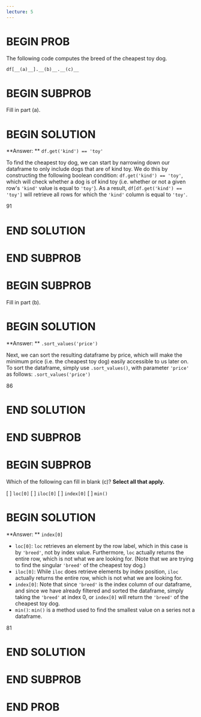 ```yaml
---
lecture: 5
---
```


# BEGIN PROB

The following code computes the breed of the cheapest toy dog.

```py
df[__(a)__].__(b)__.__(c)__
```
# BEGIN SUBPROB

Fill in part (a).

# BEGIN SOLUTION

**Answer: ** `df.get('kind') == 'toy'`

To find the cheapest toy dog, we can start by narrowing down our dataframe to only include dogs that are of kind toy. We do this by constructing the following boolean condition: `df.get('kind') == 'toy'`, which will check whether a dog is of kind toy (i.e. whether or not a given row's `'kind'` value is equal to `'toy'`). As a result, `df[df.get('kind') == 'toy']` will retrieve all rows for which the `'kind'` column is equal to `'toy'`.

<average>91</average>
# END SOLUTION

# END SUBPROB

# BEGIN SUBPROB

Fill in part (b).

# BEGIN SOLUTION

**Answer: ** `.sort_values('price')`

Next, we can sort the resulting dataframe by price, which will make the minimum price (i.e. the cheapest toy dog) easily accessible to us later on. To sort the dataframe, simply use `.sort_values()`, with parameter `'price'` as follows:
`.sort_values('price')`

<average>86</average>
# END SOLUTION

# END SUBPROB

# BEGIN SUBPROB

Which of the following can fill in blank (c)? **Select all that apply.**

[ ] `loc[0]`
[ ] `iloc[0]`
[ ] `index[0]`
[ ] `min()`

# BEGIN SOLUTION

**Answer: ** `index[0]`

- `loc[0]`: `loc` retrieves an element by the row label, which in this case is by `'breed'`, not by index value. Furthermore, `loc` actually returns the entire row, which is not what we are looking for. (Note that we are trying to find the singular `'breed'` of the cheapest toy dog.)  
- `iloc[0]`: While `iloc` does retrieve elements by index position, `iloc` actually returns the entire row, which is not what we are looking for.
- `index[0]`: Note that since `'breed'` is the index column of our dataframe, and since we have already filtered and sorted the dataframe, simply taking the `'breed'` at index 0, or `index[0]` will return the `'breed'` of the cheapest toy dog.
- `min()`: `min()` is a method used to find the smallest value on a series not a dataframe.

<average>81</average>
# END SOLUTION

# END SUBPROB

# END PROB
